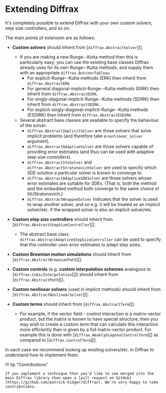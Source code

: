 # Extending Diffrax

It's completely possible to extend Diffrax with your own custom solvers, step size controllers, and so on.

The main points of extension are as follows:

- **Custom solvers** should inherit from [`diffrax.AbstractSolver`][].
    - If you are making a new Runge--Kutta method then this is particularly easy; you can use the existing base classes Diffrax already uses for its own Runge--Kutta methods, and supply them with an appropriate `diffrax.ButcherTableau`.
        - For explicit-Runge--Kutta methods (ERK) then inherit from `diffrax.AbstractERK`.
        - For general diagonal-implicit-Runge--Kutta methods (DIRK) then inherit from `diffrax.AbstractDIRK`.
        - For singly-diagonal-implicit-Runge--Kutta methods (SDIRK) then inherit from `diffrax.AbstractSDIRK`.
        - For explicit-singly-diagonal-implicit-Runge--Kutta methods (ESDIRK) then inherit from `diffrax.AbstractESDIRK`.
    - Several abstract base classes are available to specify the behaviour of the solver:
        - `diffrax.AbstractImplicitSolver` are those solvers that solve implicit problems (and therefore take a `nonlinear_solver` argument).
        - `diffrax.AbstractAdaptiveSolver` are those solvers capable of providing error estimates (and thus can be used with adaptive step size controllers).
        - `diffrax.AbstractItoSolver` and `diffrax.AbstractStratonovichSolver` are used to specify which SDE solution a particular solver is known to converge to.
        - `diffrax.AbstractAdaptiveSDESolver` are those solvers whose error estimates are suitable for SDEs. (That is, both the method and the embedded method both converge to the same choice of Itô/Stratonovich.)
        - `diffrax.AbstractWrappedSolver` indicates that the solver is used to wrap another solver, and so e.g. it will be treated as an implicit solver/etc. if the wrapped solver is also an implicit solver/etc.

- **Custom step size controllers** should inherit from [`diffrax.AbstractStepSizeController`][].
    - The abstract base class `diffrax.AbstractAdaptiveStepSizeController` can be used to specify that this controller uses error estimates to adapt step sizes.

- **Custom Brownian motion simulations** should inherit from [`diffrax.AbstractBrownianPath`][].

- **Custom controls** (e.g. **custom interpolation schemes** analogous to [`diffrax.CubicInterpolation`][]) should inherit from [`diffrax.AbstractPath`][].

- **Custom nonlinear solvers** (used in implicit methods) should inherit from [`diffrax.AbstractNonlinearSolver`][].

- **Custom terms** should inherit from [`diffrax.AbstractTerm`][].
    - For example, if the vector field - control interaction is a matrix-vector product, but the matrix is known to have special structure, then you may wish to create a custom term that can calculate this interaction more efficiently than is given by a full matrix-vector product. For example this is done with [`diffrax.WeaklyDiagonalControlTerm`][] as compared to [`diffrax.ControlTerm`][].

In each case we recommend looking up existing solvers/etc. in Diffrax to understand how to implement them.

!!! tip "Contributions"

    If you implement a technique that you'd like to see merged into the main Diffrax library then open a [pull request on GitHub](https://github.com/patrick-kidger/diffrax). We're very happy to take contributions.
